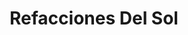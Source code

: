---
title: "Refacciones Del Sol"
url: /san-luis-rio-colorado/refacciones-del-sol/
shop: Autoteile
---
